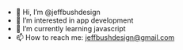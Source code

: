 - 👋 Hi, I’m @jeffbushdesign
- 👀 I’m interested in app development
- 🌱 I’m currently learning javascript
- 📫 How to reach me: jeffbushdesign@gmail.com

<!---
jeffbushdesign/jeffbushdesign is a ✨ special ✨ repository because its `README.md` (this file) appears on your GitHub profile.
You can click the Preview link to take a look at your changes.
--->

